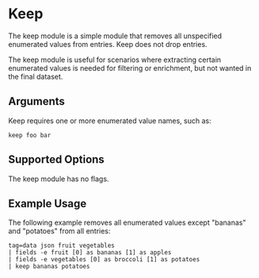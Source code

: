 # Keep

The keep module is a simple module that removes all unspecified enumerated values from entries. Keep does not drop entries.

The keep module is useful for scenarios where extracting certain enumerated values is needed for filtering or enrichment, but not wanted in the final dataset.

## Arguments

Keep requires one or more enumerated value names, such as:

```gravwell
keep foo bar
```

## Supported Options

The keep module has no flags.

## Example Usage

The following example removes all enumerated values except "bananas" and "potatoes" from all entries:

```gravwwell
tag=data json fruit vegetables
| fields -e fruit [0] as bananas [1] as apples
| fields -e vegetables [0] as broccoli [1] as potatoes
| keep bananas potatoes
```
